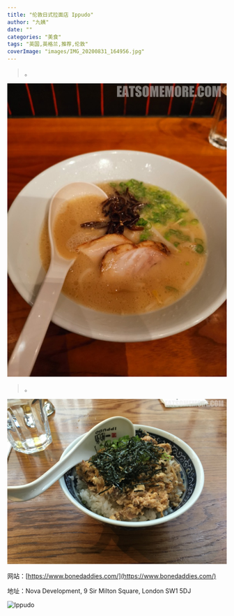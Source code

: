 ```yaml
---
title: "伦敦日式拉面店 Ippudo"
author: "九姨"
date: ""
categories: "美食"
tags: "英国,英格兰,推荐,伦敦"
coverImage: "images/IMG_20200831_164956.jpg"
---
```


>。

![Ippudo](images/IMG_20200831_164956.jpg)

>。

![Ippudo](images/IMG_20170715_161049.jpg)


网站：[https://www.bonedaddies.com/](https://www.bonedaddies.com/)

地址：Nova Development, 9 Sir Milton Square, London SW1 5DJ

![Ippudo](images/.jpg)

